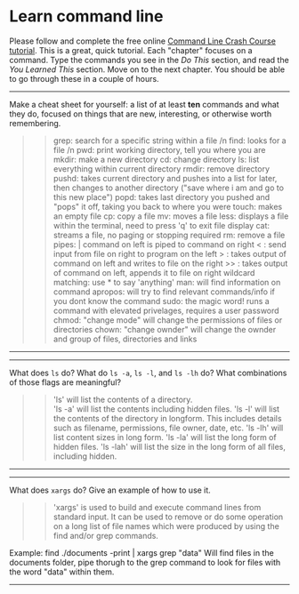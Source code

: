 # Learn command line

Please follow and complete the free online [Command Line Crash Course
tutorial](http://cli.learncodethehardway.org/book/). This is a great,
quick tutorial. Each "chapter" focuses on a command. Type the commands
you see in the _Do This_ section, and read the _You Learned This_
section. Move on to the next chapter. You should be able to go through
these in a couple of hours.


---

Make a cheat sheet for yourself: a list of at least **ten** commands and what they do, focused on things that are new, interesting, or otherwise worth remembering.

> > grep:  search for a specific string within a file /n
    find:  looks for a file /n
    pwd: print working directory, tell you where you are
    mkdir:  make a new directory
    cd:  change directory
    ls:  list everything within current directory
    rmdir:  remove directory
    pushd:  takes current directory and pushes into a list for later, then changes to another directory ("save where i am and go to this new place")
    popd:  takes last directory you pushed and "pops" it off, taking you back to where you were
    touch:  makes an empty file
    cp:  copy a file
    mv:  moves a file
    less:  displays a file within the terminal, need to press 'q' to exit file display
    cat:  streams a file, no paging or stopping required
    rm:  remove a file
    pipes:  |  command on left is piped to command on right
    < :  send input from file on right to program on the left
    > :  takes output of command on left and writes to file on the right
    >> :  takes output of command on left, appends it to file on right
    wildcard matching:  use * to say 'anything'
    man:  will find information on command
    apropos:  will try to find relevant commands/info if you dont know the command
    sudo:  the magic word!  runs a command with elevated privelages, requires a user password
    chmod:  "change mode"  will change the permissions of files or directories
    chown:  "change ownder"  will change the ownder and group of files, directories and links
    

---


---

What does `ls` do? What do `ls -a`, `ls -l`, and `ls -lh` do? What combinations of those flags are meaningful?

> > 'ls' will list the contents of a directory.  
    'ls -a' will list the contents including hidden files.
    'ls -l' will list the contents of the directory in longform.  This includes details such as filename, permissions, file owner, date, etc.
    'ls -lh' will list content sizes in long form.
    'ls -la' will list the long form of hidden files.
    'ls -lah' will list the size in the long form of all files, including hidden.

---


---

What does `xargs` do? Give an example of how to use it.

> > 'xargs' is used to build and execute command lines from standard input.  It can be used to remove or do some operation on a long list of file names which were produced by using the find and/or grep commands.

Example:   find ./documents -print | xargs grep "data"   Will find files in the documents folder, pipe thorugh to the grep command to look for files with the word "data" within them.

---

